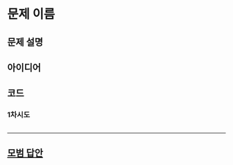 # 문제 이름

## 문제 설명

## 아이디어

## 코드

### 1차시도

```python

```

---

## [모범 답안](https://github.com/ndb796/python-for-coding-test/blob/master//.py)

```python

```